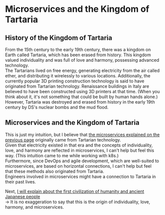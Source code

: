 # Microservices and the Kingdom of Tartaria
## History of the Kingdom of Tartaria
From the 15th century to the early 19th century, there was a kingdom on Earth called Tartaria, which has been erased from history.
This kingdom valued individuality and was full of love and harmony, possessing advanced technology.<br>
The Tartarians lived on free energy, generating electricity from the air called ether, and distributing it wirelessly to various locations. Additionally, the currently popular 3D printing construction technology is said to have originated from Tartarian technology. Renaissance buildings in Italy are believed to have been constructed using 3D printers at that time. (When you think about it, it's not something that could be built by human hands alone.)<br>
However, Tartaria was destroyed and erased from history in the early 19th century by DS's nuclear bombs and the mud flood.

## Microservices and the Kingdom of Tartaria
This is just my intuition, but I believe that [the microservices explained on the previous page](./it-technology-and-spirituality.md) originally came from Tartarian technology.<br>
Given that electricity existed in that era and the concepts of individuality, love, and harmony are reflected in microservices, I can't help but feel this way. (This intuition came to me while working with k8s.)<br>
Furthermore, since DevOps and agile development, which are well-suited to microservices, are based on horizontal connections, I can't help but feel that these methods also originated from Tartaria.<br>
Engineers involved in microservices might have a connection to Tartaria in their past lives.

Next, [I will explain about the first civilization of humanity and ancient Japanese people](./the-first-human-civilization-and-ancient-japanese-people.md)<br>
→ It is no exaggeration to say that this is the origin of individuality, love, harmony, and microservices.
